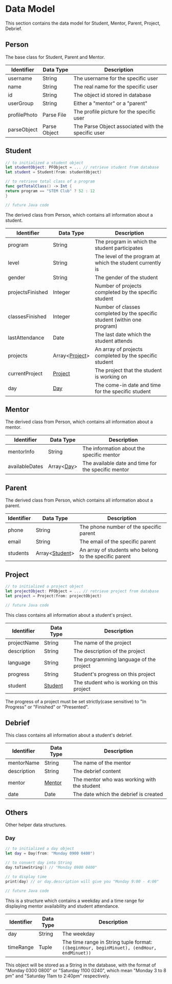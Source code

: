 
# Data Model

This section contains the data model for Student, Mentor, Parent, Project, Debrief.

## Person

The base class for Student, Parent and Mentor. 

Identifier | Data Type | Description
-------------- | -------------- | -------------- 
username | String | The username for the specific user
name | String | The real name for the specific user
id | String | The object id stored in database
userGroup | String | Either a "mentor" or a "parent"
profilePhoto | Parse File | The profile picture for the specific user
parseObject | Parse Object | The Parse Object associated with the specific user

## Student

```swift
// to initialized a student object
let studentObject: PFObject = ... // retrieve student from database
let student = Student(from: studentObject)

// to retrieve total class of a program
func getTotalClass() -> Int {
return program == "STEM Club" ? 52 : 12
}
```

```java
// future Java code
```

The derived class from Person, which contains all information about a student.

Identifier | Data Type | Description
-------------- | -------------- | -------------- 
program | String | The program in which the student participates
level | String | The level of the program at which the student currently is
gender | String | The gender of the student
projectsFinished | Integer | Number of projects completed by the specific student
classesFinished | Integer | Number of classes completed by the specific student (within one program)
lastAttendance | Date | The last date which the student attends
projects | Array<[Project](#project)> | An array of projects completed by the specific student
currentProject | [Project](#project) | The project that the student is working on
day | [Day](#day) | The come-in date and time for the specific student

## Mentor

The derived class from Person, which contains all information about a mentor.

Identifier | Data Type | Description
-------------- | -------------- | -------------- 
mentorInfo | String | The information about the specific mentor
availableDates | Array<[Day](#day)> | The available date and time for the specific mentor

## Parent

The derived class from Person, which contains all information about a parent.

Identifier | Data Type | Description
-------------- | -------------- | -------------- 
phone | String | The phone number of the specific parent
email | String | The email of the specific parent
students | Array<[Student](#student)> | An array of students who belong to the specific parent

## Project

```swift
// to initialized a project object
let projectObject: PFObject = ... // retrieve project from database
let project = Project(from: projectObject)
```
```java
// future Java code
```


This class contains all information about a student's project.

Identifier | Data Type | Description
-------------- | -------------- | -------------- 
projectName | String | The name of the project
description | String | The description of the project
language | String | The programming language of the project
progress | String | Student's progress on this project
student | [Student](#student) | The student who is working on this project

<aside class="notice">The progress of a project must be set strictly(case sensitive) to "In Progress" or "Finished" or "Presented".</aside>

## Debrief

This class contains all information about a student's debrief.

Identifier | Data Type | Description
-------------- | -------------- | -------------- 
mentorName | String | The name of the mentor
description | String | The debrief content
mentor | [Mentor](#mentor) | The mentor who was working with the student
date | Date | The date which the debrief is created

## Others

Other helper data structures.

### Day

```swift
// to initialized a day object
let day = Day(from: "Monday 0900 0400")

// to convert day into String
day.toTimeString() // "Monday 0900 0400"

// to display time
print(day) // or day.description will give you "Monday 9:00 - 4:00"
```
```java
// future Java code
```


This is a structure which contains a weekday and a time range for displaying mentor availability and student attendance.

Identifier | Data Type | Description
-------------- | -------------- | -------------- 
day | String | The weekday
timeRange | Tuple | The time range in String tuple format: `((beginHour, beginMinuet), (endHour, endMinuet))`

<aside class="notice">This object will be stored as a String in the database, with the format of "Monday 0300 0800" or "Saturday 1100 0240", which mean "Monday 3 to 8 pm" and "Saturday 11am to 2:40pm" respectively.</aside>
